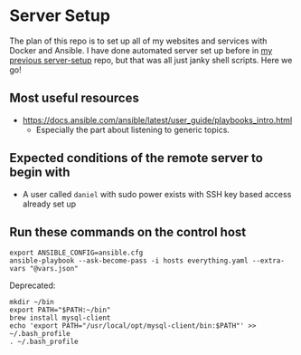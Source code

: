 # Server Setup
The plan of this repo is to set up all of my websites and services with Docker and Ansible. I have done automated server set up before in [my previous server-setup](https://github.com/banool/server-setup-old) repo, but that was all just janky shell scripts. Here we go!

## Most useful resources
- https://docs.ansible.com/ansible/latest/user_guide/playbooks_intro.html
  - Especially the part about listening to generic topics.

## Expected conditions of the remote server to begin with
- A user called `daniel` with sudo power exists with SSH key based access already set up

## Run these commands on the control host
```
export ANSIBLE_CONFIG=ansible.cfg
ansible-playbook --ask-become-pass -i hosts everything.yaml --extra-vars "@vars.json"
```

Deprecated:
```
mkdir ~/bin
export PATH="$PATH:~/bin"
brew install mysql-client
echo 'export PATH="/usr/local/opt/mysql-client/bin:$PATH"' >> ~/.bash_profile
. ~/.bash_profile
```


